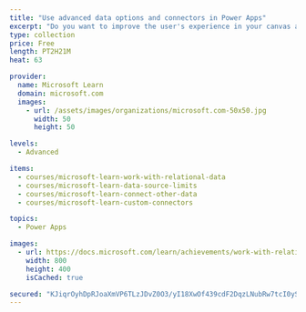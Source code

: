 ```yaml
---
title: "Use advanced data options and connectors in Power Apps"
excerpt: "Do you want to improve the user's experience in your canvas app? Do you want to use custom connectors to connect to data? This learning path will help you do both things. It will also focus on working with data source limits."
type: collection
price: Free
length: PT2H21M
heat: 63

provider:
  name: Microsoft Learn
  domain: microsoft.com
  images:
    - url: /assets/images/organizations/microsoft.com-50x50.jpg
      width: 50
      height: 50

levels:
  - Advanced

items:
  - courses/microsoft-learn-work-with-relational-data
  - courses/microsoft-learn-data-source-limits
  - courses/microsoft-learn-connect-other-data
  - courses/microsoft-learn-custom-connectors

topics:
  - Power Apps

images:
  - url: https://docs.microsoft.com/learn/achievements/work-with-relational-data-social.png
    width: 800
    height: 400
    isCached: true

secured: "KJiqrOyhDpRJoaXmVP6TLzJDvZ0O3/yI18XwOf439cdF2DqzLNubRw7tcI0ySlD4hVRXHFYjA2wac0If2nDW38XIwPCc2h7FQcIbXvkVE4LZU0CKVwYDWj/kDrfUkte6x+Q36zaLO2Y/OTjkJxFX0oqqqn+PaJv77u5sEaiNKNms4sqB83sUzgi7fmQ17rV0R4VtQQzS4Cu4dOIpgApHIZ3uMPPMFjO/Tm7nPtLq4rh30X0UhDNhNpQNK2Mvptc7tcQsVbEahH6dYZUn+fZ9+Jce7PkST6wspK6RWp3l4v7YkRww20/8yu6bMbTNr/jxUiqwFb8xaxgTfa+P52hkYI0sw3bFKwpgJGq5GZ3CRA0=;L7YBYI1IvuvkOp8442H8zA=="
---
```


